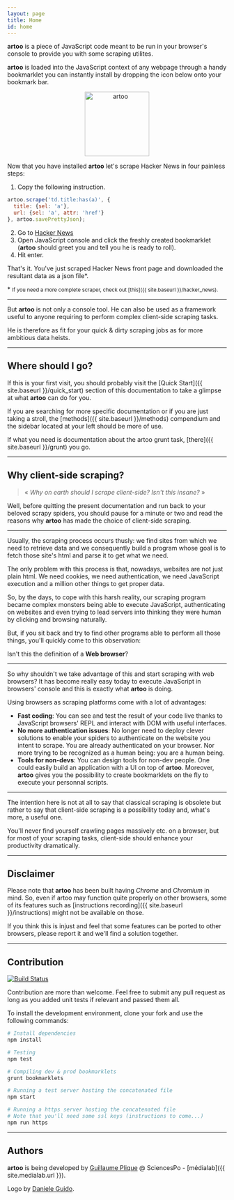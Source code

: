 ```yaml
---
layout: page
title: Home
id: home
---
```


**artoo** is a piece of JavaScript code meant to be run in your browser's console to provide you with some scraping utilites.

**artoo** is loaded into the JavaScript context of any webpage through a handy bookmarklet you can instantly install by dropping the icon below onto your bookmark bar.

<p align="center">
  <a href='{{ site.bookmarklet }}' id='bookmarklet'>
    <img alt="artoo" width="148" height="148" src="{{ site.baseurl }}/public/img/artoo-icon.svg" />
  </a>
</p>

Now that you have installed **artoo** let's scrape Hacker News in four painless steps:

1. Copy the following instruction.

```js
artoo.scrape('td.title:has(a)', {
  title: {sel: 'a'},
  url: {sel: 'a', attr: 'href'}
}, artoo.savePrettyJson);
```

2. Go to <a href="https://news.ycombinator.com/" target="_blank">Hacker News</a>
3. Open JavaScript console and click the freshly created bookmarklet (**artoo** should greet you and tell you he is ready to roll).
4. Hit enter.

That's it. You've just scraped Hacker News front page and downloaded the resultant data as a json file&#42;.

&#42; <small>If you need a more complete scraper, check out [this]({{ site.baseurl }}/hacker_news).</small>

---

But **artoo** is not only a console tool. He can also be used as a framework useful to anyone requiring to perform complex client-side scraping tasks.

He is therefore as fit for your quick & dirty scraping jobs as for more ambitious data heists.

---

## Where should I go?
If this is your first visit, you should probably visit the [Quick Start]({{ site.baseurl }}/quick_start) section of this documentation to take a glimpse at what **artoo** can do for you.

If you are searching for more specific documentation or if you are just taking a stroll, the [methods]({{ site.baseurl }}/methods) compendium and the sidebar located at your left should be more of use.

If what you need is documentation about the artoo grunt task, [there]({{ site.baseurl }}/grunt) you go.

---

## Why client-side scraping?

> &laquo; *Why on earth should I scrape client-side? Isn't this insane?* &raquo;

Well, before quitting the present documentation and run back to your beloved scrapy spiders, you should pause for a minute or two and read the reasons why **artoo** has made the choice of client-side scraping.

---

Usually, the scraping process occurs thusly: we find sites from which we need to retrieve data and we consequently build a program whose goal is to fetch those site's html and parse it to get what we need.

The only problem with this process is that, nowadays, websites are not just plain html. We need cookies, we need authentication, we need JavaScript execution and a million other things to get proper data.

So, by the days, to cope with this harsh reality, our scraping program became complex monsters being able to execute JavaScript, authenticating on websites and even trying to lead servers into thinking they were human by clicking and browsing naturally.

But, if you sit back and try to find other programs able to perform all those things, you'll quickly come to this observation:

Isn't this the definition of a **Web browser**?

---

So why shouldn't we take advantage of this and start scraping with web browsers? It has become really easy today to execute JavaScript in browsers' console and this is exactly what **artoo** is doing.

Using browsers as scraping platforms come with a lot of advantages:

* **Fast coding**: You can see and test the result of your code live thanks to JavaScript browsers' REPL and interact with DOM with useful interfaces.
* **No more authentication issues**: No longer need to deploy clever solutions to enable your spiders to authenticate on the website you intent to scrape. You are already authenticated on your browser. Nor more trying to be recognized as a human being: you are a human being.
* **Tools for non-devs**: You can design tools for non-dev people. One could easily build an application with a UI on top of **artoo**. Moreover, **artoo** gives you the possibility to create bookmarklets on the fly to execute your personnal scripts.

---

The intention here is not at all to say that classical scraping is obsolete but rather to say that client-side scraping is a possibility today and, what's more, a useful one.

You'll never find yourself crawling pages massively etc. on a browser, but for most of your scraping tasks, client-side should enhance your productivity dramatically.


---

## Disclaimer
Please note that **artoo** has been built having *Chrome* and *Chromium* in mind. So, even if artoo may function quite properly on other browsers, some of its features such as [instructions recording]({{ site.baseurl }}/instructions) might not be available on those.

If you think this is injust and feel that some features can be ported to other browsers, please report it and we'll find a solution together.

---

## Contribution
[![Build Status](https://travis-ci.org/medialab/artoo.svg)](https://travis-ci.org/medialab/artoo)

Contribution are more than welcome. Feel free to submit any pull request as long as you added unit tests if relevant and passed them all.

To install the development environment, clone your fork and use the following commands:

```bash
# Install dependencies
npm install

# Testing
npm test

# Compiling dev & prod bookmarklets
grunt bookmarklets

# Running a test server hosting the concatenated file
npm start

# Running a https server hosting the concatenated file
# Note that you'll need some ssl keys (instructions to come...)
npm run https
```

---

## Authors
**artoo** is being developed by [Guillaume Plique](https://github.com/Yomguithereal) @ SciencesPo - [médialab]({{ site.medialab.url }}).

Logo by [Daniele Guido](https://github.com/danieleguido).
